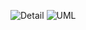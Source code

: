 ![Detail](https://cdn.discordapp.com/attachments/900530365754638400/1278076749304823959/Screenshot_2024-08-27_at_3.40.17_PM.png?ex=66cf7d3a&is=66ce2bba&hm=ea7d6252a1466135ba0af638ab754257c22b8264f2b91c6139ec4a9de9ebeb4f&)
![UML](https://cdn.discordapp.com/attachments/900530365754638400/1278076749787304099/Screenshot_2024-08-27_at_3.40.31_PM.png?ex=66cf7d3a&is=66ce2bba&hm=826f34f349e5a2359238dc7ea5a17a44dc2a45d1e865d805ec8fda6f2453a3f7&)